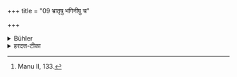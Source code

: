 +++
title = "09 भ्रातृषु भगिनीषु च"

+++

<details><summary>Bühler</summary>

9. The feet of (elder) brothers and sisters must be embraced, according to the order of their seniority. [^7] 


[^7]:  Manu II, 133.
</details>

<details><summary>हरदत्त-टीका</summary>

## सूत्रम्
भ्रातृषु भगिनीषु च यथापूर्वमुपसङ्ग्रहणम् ॥ ८॥  
### टिप्पनी
पूर्वेणैव सिद्धे क्रमार्थं वचनम्-यथापूर्वं ज्येष्ठक्रमेणेति ॥८॥
</details>
